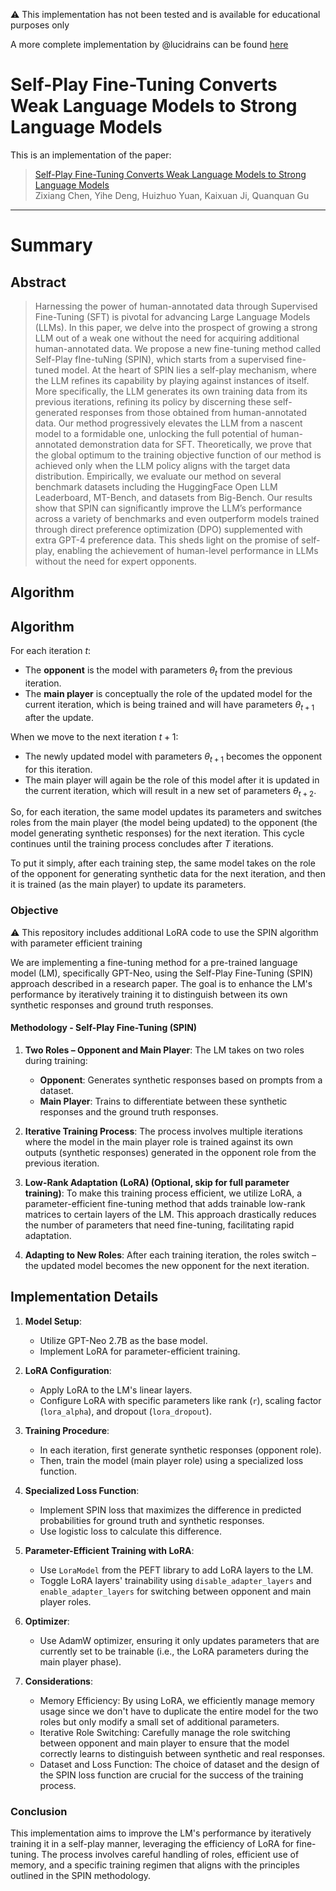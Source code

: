 ⚠️ This implementation has not been tested and is available for educational purposes only  

A more complete implementation by @lucidrains can be found [here](https://github.com/lucidrains/self-rewarding-lm-pytorch)

# Self-Play Fine-Tuning Converts Weak Language Models to Strong Language Models

This is an implementation of the paper: 
> [Self-Play Fine-Tuning Converts Weak Language Models to Strong Language Models](https://arxiv.org/abs/2401.01335) <br/>
> Zixiang Chen, Yihe Deng, Huizhuo Yuan, Kaixuan Ji, Quanquan Gu <br/>

---

# Summary

## Abstract

> Harnessing the power of human-annotated data through Supervised Fine-Tuning (SFT) is pivotal for advancing Large Language Models (LLMs). In this paper, we delve into the prospect of growing a strong LLM out of a weak one without the need for acquiring additional human-annotated data. We propose a new fine-tuning method called Self-Play fIne-tuNing (SPIN), which starts from a supervised fine-tuned model. At the heart of SPIN lies a self-play mechanism, where the LLM refines its capability by playing against instances of itself. More specifically, the LLM generates its own training data from its previous iterations, refining its policy by discerning these self-generated responses from those obtained from human-annotated data. Our method progressively elevates the LLM from a nascent model to a formidable one, unlocking the full potential of human-annotated demonstration data for SFT. Theoretically, we prove that the global optimum to the training objective function of our method is achieved only when the LLM policy aligns with the target data distribution. Empirically, we evaluate our method on several benchmark datasets including the HuggingFace Open LLM Leaderboard, MT-Bench, and datasets from Big-Bench. Our results show that SPIN can significantly improve the LLM’s performance across a variety of benchmarks and even outperform models trained through direct preference optimization (DPO) supplemented with extra GPT-4 preference data. This sheds light on the promise of self-play, enabling the achievement of human-level performance in LLMs without the need for expert opponents.

## Algorithm
## Algorithm

For each iteration $t$:
- The **opponent** is the model with parameters $\theta_t$ from the previous iteration.
- The **main player** is conceptually the role of the updated model for the current iteration, which is being trained and will have parameters $\theta_{t+1}$ after the update.

When we move to the next iteration $t+1$:
- The newly updated model with parameters $\theta_{t+1}$ becomes the opponent for this iteration.
- The main player will again be the role of this model after it is updated in the current iteration, which will result in a new set of parameters $\theta_{t+2}$.

So, for each iteration, the same model updates its parameters and switches roles from the main player (the model being updated) to the opponent (the model generating synthetic responses) for the next iteration. This cycle continues until the training process concludes after $T$ iterations.

To put it simply, after each training step, the same model takes on the role of the opponent for generating synthetic data for the next iteration, and then it is trained (as the main player) to update its parameters.

### Objective

⚠️ This repository includes additional LoRA code to use the SPIN algorithm with parameter efficient training

We are implementing a fine-tuning method for a pre-trained language model (LM), specifically GPT-Neo, using the Self-Play Fine-Tuning (SPIN) approach described in a research paper. The goal is to enhance the LM's performance by iteratively training it to distinguish between its own synthetic responses and ground truth responses.

#### Methodology - Self-Play Fine-Tuning (SPIN)
1. **Two Roles – Opponent and Main Player**: The LM takes on two roles during training:
   - **Opponent**: Generates synthetic responses based on prompts from a dataset.
   - **Main Player**: Trains to differentiate between these synthetic responses and the ground truth responses.

2. **Iterative Training Process**: The process involves multiple iterations where the model in the main player role is trained against its own outputs (synthetic responses) generated in the opponent role from the previous iteration.

3. **Low-Rank Adaptation (LoRA) (Optional, skip for full parameter training)**: To make this training process efficient, we utilize LoRA, a parameter-efficient fine-tuning method that adds trainable low-rank matrices to certain layers of the LM. This approach drastically reduces the number of parameters that need fine-tuning, facilitating rapid adaptation.

4. **Adapting to New Roles**: After each training iteration, the roles switch – the updated model becomes the new opponent for the next iteration.

## Implementation Details
1. **Model Setup**:
   - Utilize GPT-Neo 2.7B as the base model.
   - Implement LoRA for parameter-efficient training.

2. **LoRA Configuration**:
   - Apply LoRA to the LM's linear layers.
   - Configure LoRA with specific parameters like rank (`r`), scaling factor (`lora_alpha`), and dropout (`lora_dropout`).

3. **Training Procedure**:
   - In each iteration, first generate synthetic responses (opponent role).
   - Then, train the model (main player role) using a specialized loss function.

4. **Specialized Loss Function**:
   - Implement SPIN loss that maximizes the difference in predicted probabilities for ground truth and synthetic responses.
   - Use logistic loss to calculate this difference.

5. **Parameter-Efficient Training with LoRA**:
   - Use `LoraModel` from the PEFT library to add LoRA layers to the LM.
   - Toggle LoRA layers' trainability using `disable_adapter_layers` and `enable_adapter_layers` for switching between opponent and main player roles.

6. **Optimizer**:
   - Use AdamW optimizer, ensuring it only updates parameters that are currently set to be trainable (i.e., the LoRA parameters during the main player phase).

7. **Considerations**:
   - Memory Efficiency: By using LoRA, we efficiently manage memory usage since we don't have to duplicate the entire model for the two roles but only modify a small set of additional parameters.
   - Iterative Role Switching: Carefully manage the role switching between opponent and main player to ensure that the model correctly learns to distinguish between synthetic and real responses.
   - Dataset and Loss Function: The choice of dataset and the design of the SPIN loss function are crucial for the success of the training process.

### Conclusion
This implementation aims to improve the LM's performance by iteratively training it in a self-play manner, leveraging the efficiency of LoRA for fine-tuning. The process involves careful handling of roles, efficient use of memory, and a specific training regimen that aligns with the principles outlined in the SPIN methodology.
